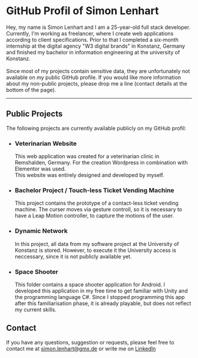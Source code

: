 # GitHub Profil of Simon Lenhart

Hey, my name is Simon Lenhart and I am a 25-year-old full stack developer. Currently, I'm working as freelancer, where I create web applications according to client specifications. Prior to that I completed a six-month internship at the digital agency "W3 digital brands" in Konstanz, Germany and finished my bachelor in information engineering at the university of Konstanz.<br><br>
Since most of my projects contain sensitive data, they are unfortunately not available on my public GitHub profile. If you would like more information about my non-public projects, please drop me a line (contact details at the bottom of the page).

*** 
## Public Projects 

The following projects are currently available publicly on my GitHub profil: 

- ### Veterinarian Website
  This web application was created for a veterinarian clinic in Remshalden, Germany. For the creation Wordpress in combination with Elementor was used.<br>
  This website was entirely designed and developed by myself. 

- ### Bachelor Project / Touch-less Ticket Vending Machine 
  This project contains the prototype of a contact-less ticket vending machine. The curser moves via gesture controll, so it is necessary to have a Leap Motion controller, to capture the motions of the user. 

- ### Dynamic Network
  In this project, all data from my software project at the University of Konstanz is stored. However, to execute it the University access is neccessary, since it is not publicly available yet. 

- ### Space Shooter 
  This folder contains a space shooter application for Android. I developed this application in my free time to get familiar with Unity and the programming language C#. Since I stopped programming this app after this familiarisation phase, it is already playable, but does not reflect my current skills. 

## Contact

If you have any questions, suggestion or requests, please feel free to contact me at simon.lenhart@gmx.de or write me on [LinkedIn](https://www.linkedin.com/in/simon-lenhart/)

